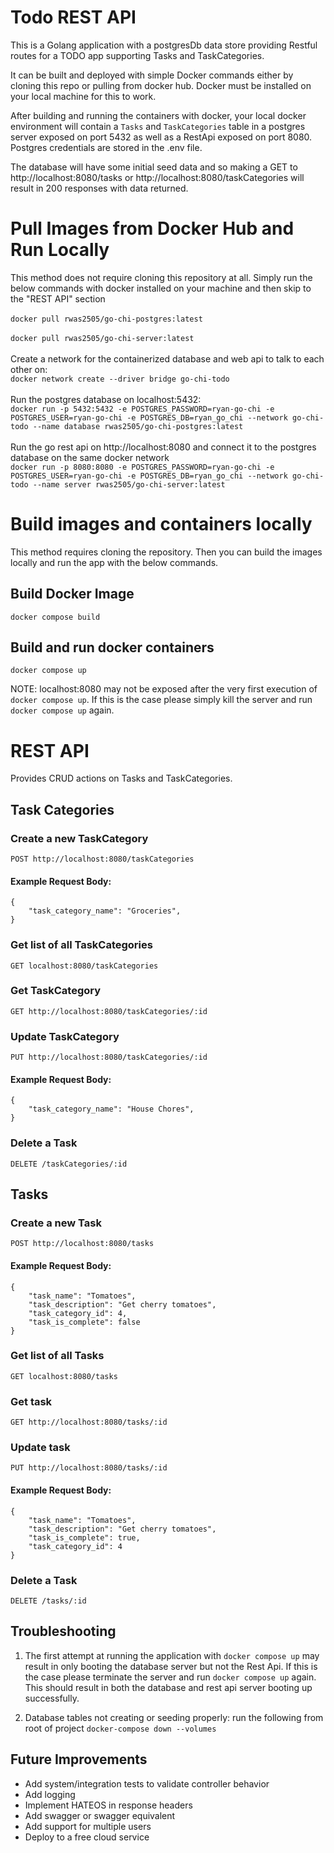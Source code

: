 # Todo REST API 

This is a Golang application with a postgresDb data store providing Restful routes for a TODO app supporting Tasks and TaskCategories. 

It can be built and deployed with simple Docker commands either by cloning this repo or pulling from docker hub. Docker must be installed on your local machine for this to work. 

After building and running the containers with docker, your local docker environment will contain a `Tasks` and `TaskCategories` table in a postgres server exposed on port 5432 as well as a RestApi exposed on port 8080. Postgres credentials are stored in the .env file.

The database will have some initial seed data and so making a GET to  http://localhost:8080/tasks or http://localhost:8080/taskCategories will result in 200 responses with data returned.
# Pull Images from Docker Hub and Run Locally
This method does not require cloning this repository at all. Simply run the below commands with docker installed on your machine and then skip to the "REST API" section\
\
`docker pull rwas2505/go-chi-postgres:latest`\
\
`docker pull rwas2505/go-chi-server:latest`\
\
Create a network for the containerized database and web api to talk to each other on: \
`docker network create --driver bridge go-chi-todo`\
\
Run the postgres database on localhost:5432:\
`docker run -p 5432:5432 -e POSTGRES_PASSWORD=ryan-go-chi -e POSTGRES_USER=ryan-go-chi -e POSTGRES_DB=ryan_go_chi --network go-chi-todo --name database rwas2505/go-chi-postgres:latest`\
\
Run the go rest api on http://localhost:8080 and connect it to the postgres database on the same docker network\
`docker run -p 8080:8080 -e POSTGRES_PASSWORD=ryan-go-chi -e POSTGRES_USER=ryan-go-chi -e POSTGRES_DB=ryan_go_chi --network go-chi-todo --name server rwas2505/go-chi-server:latest`


# Build images and containers locally
This method requires cloning the repository. Then you can build the images locally and run the app with the below commands.
## Build Docker Image
`docker compose build`

## Build and run docker containers
`docker compose up`

NOTE: localhost:8080 may not be exposed after the very first execution of `docker compose up`. If this is the case please simply kill the server and run `docker compose up` again.

# REST API
Provides CRUD actions on Tasks and TaskCategories.

## Task Categories
### Create a new TaskCategory
`POST http://localhost:8080/taskCategories`
#### Example Request Body:

```
{
    "task_category_name": "Groceries",
}
```

### Get list of all TaskCategories
`GET localhost:8080/taskCategories`

### Get TaskCategory
`GET http://localhost:8080/taskCategories/:id`

### Update TaskCategory
`PUT http://localhost:8080/taskCategories/:id`
#### Example Request Body:

```
{
    "task_category_name": "House Chores",
}
```

### Delete a Task
`DELETE /taskCategories/:id`

## Tasks
### Create a new Task
`POST http://localhost:8080/tasks`
#### Example Request Body:

```
{
    "task_name": "Tomatoes",
    "task_description": "Get cherry tomatoes",
    "task_category_id": 4,
    "task_is_complete": false
}
```

### Get list of all Tasks
`GET localhost:8080/tasks`

### Get task
`GET http://localhost:8080/tasks/:id`

### Update task
`PUT http://localhost:8080/tasks/:id`
#### Example Request Body:

```
{
    "task_name": "Tomatoes",
    "task_description": "Get cherry tomatoes",
    "task_is_complete": true,
    "task_category_id": 4
}
```

### Delete a Task
`DELETE /tasks/:id`

## Troubleshooting
1. The first attempt at running the application with `docker compose up` may result in only booting the database server but not the Rest Api. If this is the case please terminate the server and run `docker compose up` again. This should result in both the database and rest api server booting up successfully. 

2. Database tables not creating or seeding properly: run the following from root of project `docker-compose down --volumes`

## Future Improvements
- Add system/integration tests to validate controller behavior
- Add logging
- Implement HATEOS in response headers
- Add swagger or swagger equivalent
- Add support for multiple users
- Deploy to a free cloud service